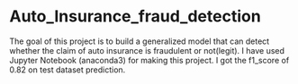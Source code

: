 # Auto_Insurance_fraud_detection
The goal of this project is to build a generalized model that can detect whether the claim of auto insurance is fraudulent or not(legit).  I have used Jupyter Notebook (anaconda3) for making this project. I got the f1_score of 0.82 on test dataset prediction.
